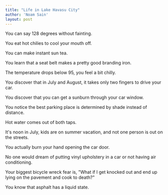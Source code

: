 ```yaml
---
title: "Life in Lake Havasu City"
author: 'Noam Sain'
layout: post
---
```


You can say 128 degrees without fainting.

You eat hot chilies to cool your mouth off.

You can make instant sun tea.

You learn that a seat belt makes a pretty good branding iron.

The temperature drops below 95, you feel a bit chilly.

You discover that in July and August, it takes only two fingers to drive your car.

You discover that you can get a sunburn through your car window.

You notice the best parking place is determined by shade instead of distance.

Hot water comes out of both taps.

It's noon in July, kids are on summer vacation, and not one person is out on the streets.

You actually burn your hand opening the car door.

No one would dream of putting vinyl upholstery in a car or not having air conditioning.

Your biggest bicycle wreck fear is, "What if I get knocked out and end up lying on the pavement and cook to death?"

You know that asphalt has a liquid state.